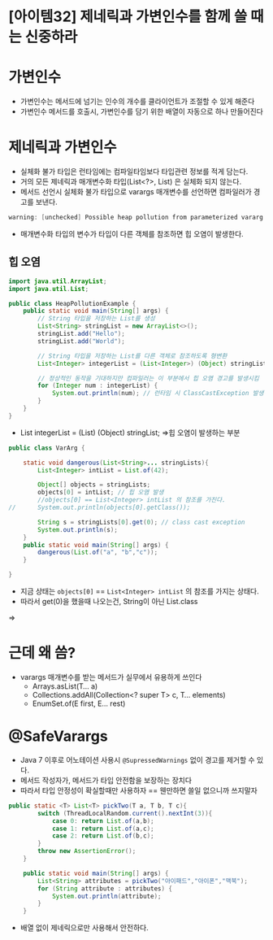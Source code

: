 # [아이템32] 제네릭과 가변인수를 함께 쓸 때는 신중하라

# 가변인수

- 가변인수는 메서드에 넘기는 인수의 개수를 클라이언트가 조절할 수 있게 해준다
- 가변인수 메서드를 호출시, 가변인수를 담기 위한 배열이 자동으로 하나 만들어진다

# 제네릭과 가변인수

- 실체화 불가 타입은 런타임에는 컴파일타임보다 타입관련 정보를 적게 담는다.
- 거의 모든 제네릭과 매개변수화 타입(List<?>, List<T>) 은 실체화 되지 않는다.
- 메서드 선언시 실체화 불가 타입으로 varargs 매개변수를 선언하면 컴파일러가 경고를 보낸다.

 

```java
warning: [unchecked] Possible heap pollution from parameterized vararg type List<String>
```

- 매개변수화 타입의 변수가 타입이 다른 객체를 참조하면 힙 오염이 발생한다.

## 힙 오염

```java
import java.util.ArrayList;
import java.util.List;

public class HeapPollutionExample {
    public static void main(String[] args) {
        // String 타입을 저장하는 List를 생성
        List<String> stringList = new ArrayList<>();
        stringList.add("Hello");
        stringList.add("World");

        // String 타입을 저장하는 List를 다른 객체로 참조하도록 형변환
        List<Integer> integerList = (List<Integer>) (Object) stringList;

        // 정상적인 동작을 기대하지만 컴파일러는 이 부분에서 힙 오염 경고를 발생시킴
        for (Integer num : integerList) {
            System.out.println(num); // 런타임 시 ClassCastException 발생
        }
    }
}
```

- List<Integer> integerList = (List<Integer>) (Object) stringList;
⇒힙 오염이 발생하는 부분

```java
public class VarArg {

	static void dangerous(List<String>... stringLists){
		List<Integer> intList = List.of(42);

		Object[] objects = stringLists;
		objects[0] = intList; // 힙 오염 발생
		//objects[0] == List<Integer> intList 의 참조를 가진다.
//		System.out.println(objects[0].getClass());

		String s = stringLists[0].get(0); // class cast exception
		System.out.println(s);
	}
	public static void main(String[] args) {
		dangerous(List.of("a", "b","c"));
	}

}
```

- 지금 상태는 	`objects[0]` == `List<Integer> intList` 의 참조를 가지는 상태다.
- 따라서 get(0)을 했을때 나오는건, String이 아닌 List.class

⇒ 

# 근데 왜 씀?

- varargs 매개변수를 받는 메서드가 실무에서 유용하게 쓰인다
    - Arrays.asList(T… a)
    - Collections.addAll(Collection<? super T> c, T… elements)
    - EnumSet.of(E first, E… rest)

# @SafeVarargs

- Java 7 이후로 어노테이션 사용시 `@SupressedWarnings` 없이 경고를 제거할 수 있다.
- 메서드 작성자가, 메서드가 타입 안전함을 보장하는 장치다
- 따라서 타입 안정성이 확실할때만 사용하자 == 웬만하면 쓸일 없으니까 쓰지말자

```java
public static <T> List<T> pickTwo(T a, T b, T c){
		switch (ThreadLocalRandom.current().nextInt(3)){
			case 0: return List.of(a,b);
			case 1: return List.of(a,c);
			case 2: return List.of(b,c);
		}
		throw new AssertionError();
	}

	public static void main(String[] args) {
		List<String> attributes = pickTwo("아이패드","아이폰","맥북");
		for (String attribute : attributes) {
			System.out.println(attribute);
		}
	}
```

- 배열 없이 제네릭으로만 사용해서 안전하다.

